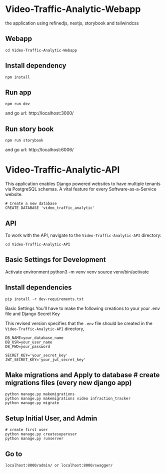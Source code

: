 # Video-Traffic-Analytic-Webapp
the application using refinedjs, nextjs, storybook and tailwindcss
## Webapp

    cd Video-Traffic-Analytic-Webapp

## Install dependency

    npm install

## Run app

    npm run dev

and go url: http://localhost:3000/   

## Run story book

    npm run storybook
and go url: http://localhost:6006/    



# Video-Traffic-Analytic-API

This application enables Django powered websites to have multiple tenants via PostgreSQL schemas. A vital feature for every Software-as-a-Service website.

    # Create a new database
    CREATE DATABASE 'video_traffic_analytic'
## API

To work with the API, navigate to the `Video-Traffic-Analytic-API` directory:

    cd Video-Traffic-Analytic-API

## Basic Settings for Development

Activate environment
    python3 -m venv venv
    source venv/bin/activate

## Install dependencies
    pip install -r dev-requirements.txt


Basic Settings
You’ll have to make the following creations to your your .env file
and Django Secret Key

This revised version specifies that the `.env` file should be created in the `Video-Traffic-Analytic-API` directory,

    DB_NAME=your_database_name
    DB_USR=your_user_name
    DB_PWD=your_password

    SECRET_KEY='your_secret_key'
    JWT_SECRET_KEY='your_jwt_secret_key'

## Make migrations and Apply to database # create migrations files (every new django app)

    python manage.py makemigrations
    python manage.py makemigrations video infraction_tracker
    python manage.py migrate

## Setup Initial User, and Admin

    # create first user
    python manage.py createsuperuser
    python manage.py runserver

## Go to
    localhost:8000/admin/ or localhost:8000/swagger/


